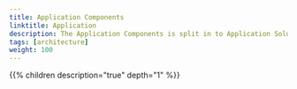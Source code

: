 ```yaml
---
title: Application Components
linktitle: Application
description: The Application Components is split in to Application Solution components, Application Construction Components and Non Solution Application components.
tags: [architecture]
weight: 100
---
```


{{% children description="true" depth="1" %}}

